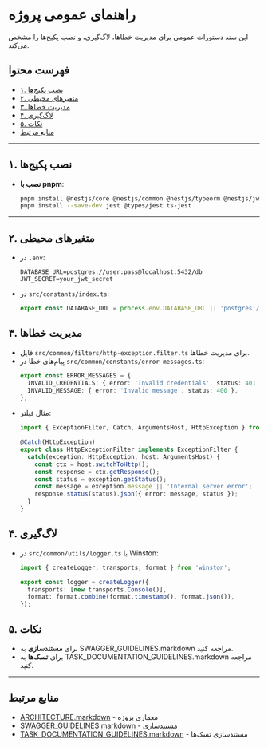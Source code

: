 # راهنمای عمومی پروژه

این سند دستورات عمومی برای مدیریت خطاها، لاگ‌گیری، و نصب پکیج‌ها را مشخص می‌کند.

## فهرست محتوا
- [۱. نصب پکیج‌ها](#۱-نصب-پکیج‌ها)
- [۲. متغیرهای محیطی](#۲-متغیرهای-محیطی)
- [۳. مدیریت خطاها](#۳-مدیریت-خطاها)
- [۴. لاگ‌گیری](#۴-لاگ‌گیری)
- [۵. نکات](#۵-نکات)
- [منابع مرتبط](#منابع-مرتبط)

---

## ۱. نصب پکیج‌ها
- **نصب با pnpm**:
  ```bash
  pnpm install @nestjs/core @nestjs/common @nestjs/typeorm @nestjs/jwt @nestjs/passport winston @nestjs/swagger
  pnpm install --save-dev jest @types/jest ts-jest
  ```

---

## ۲. متغیرهای محیطی
- در `.env`:
  ```env
  DATABASE_URL=postgres://user:pass@localhost:5432/db
  JWT_SECRET=your_jwt_secret
  ```
- در `src/constants/index.ts`:
  ```typescript
  export const DATABASE_URL = process.env.DATABASE_URL || 'postgres://user:pass@localhost:5432/db';
  ```

## ۳. مدیریت خطاها
- فایل `src/common/filters/http-exception.filter.ts` برای مدیریت خطاها.
- پیام‌های خطا در `src/common/constants/error-messages.ts`:
  ```typescript
  export const ERROR_MESSAGES = {
    INVALID_CREDENTIALS: { error: 'Invalid credentials', status: 401 },
    INVALID_MESSAGE: { error: 'Invalid message', status: 400 },
  };
  ```
- مثال فیلتر:
  ```typescript
  import { ExceptionFilter, Catch, ArgumentsHost, HttpException } from '@nestjs/common';

  @Catch(HttpException)
  export class HttpExceptionFilter implements ExceptionFilter {
    catch(exception: HttpException, host: ArgumentsHost) {
      const ctx = host.switchToHttp();
      const response = ctx.getResponse();
      const status = exception.getStatus();
      const message = exception.message || 'Internal server error';
      response.status(status).json({ error: message, status });
    }
  }
  ```

## ۴. لاگ‌گیری
- در `src/common/utils/logger.ts` با Winston:
  ```typescript
  import { createLogger, transports, format } from 'winston';

  export const logger = createLogger({
    transports: [new transports.Console()],
    format: format.combine(format.timestamp(), format.json()),
  });
  ```

## ۵. نکات
- برای **مستندسازی** به SWAGGER_GUIDELINES.markdown مراجعه کنید.
- برای **تسک‌ها** به TASK_DOCUMENTATION_GUIDELINES.markdown مراجعه کنید.

---

## منابع مرتبط
- [ARCHITECTURE.markdown](./ARCHITECTURE.markdown) - معماری پروژه
- [SWAGGER_GUIDELINES.markdown](./SWAGGER_GUIDELINES.markdown) - مستندسازی
- [TASK_DOCUMENTATION_GUIDELINES.markdown](./TASK_DOCUMENTATION_GUIDELINES.markdown) - مستندسازی تسک‌ها